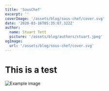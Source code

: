 ```yaml
---
title: 'SousChef'
excerpt: ''
coverImage: '/assets/blog/sous-chef/cover.svg'
date: '2020-03-16T05:35:07.322Z'
author:
  name: Stuart Tett
  picture: '/assets/blog/authors/stuart.jpeg'
ogImage:
  url: '/assets/blog/sous-chef/cover.svg'
---
```


# This is a test

![Example image](/assets/blog/authors/stuart.jpeg)
